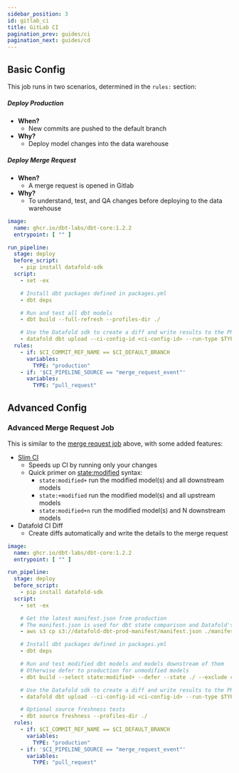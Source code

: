 ```yaml
---
sidebar_position: 3
id: gitlab_ci
title: GitLab CI
pagination_prev: guides/ci
pagination_next: guides/cd
---
```

## Basic Config

This job runs in two scenarios, determined in the `rules:` section:
##### Deploy Production
* **When?**
  * New commits are pushed to the default branch
* **Why?**
  * Deploy model changes into the data warehouse
##### Deploy Merge Request
* **When?**
    * A merge request is opened in Gitlab
* **Why?**
    * To understand, test, and QA changes before deploying to the data warehouse

```yml
image:
  name: ghcr.io/dbt-labs/dbt-core:1.2.2
  entrypoint: [ "" ]

run_pipeline:
  stage: deploy
  before_script:
    - pip install datafold-sdk
  script:
    - set -ex

    # Install dbt packages defined in packages.yml
    - dbt deps

    # Run and test all dbt models
    - dbt build --full-refresh --profiles-dir ./

    # Use the Datafold sdk to create a diff and write results to the PR
    - datafold dbt upload --ci-config-id <ci-config-id> --run-type $TYPE --commit-sha $CI_COMMIT_SHA
  rules:
    - if: $CI_COMMIT_REF_NAME == $CI_DEFAULT_BRANCH
      variables:
        TYPE: "production"
    - if: '$CI_PIPELINE_SOURCE == "merge_request_event"'
      variables:
        TYPE: "pull_request"
```

## Advanced Config

### Advanced Merge Request Job
This is similar to the [merge request job](gitlab_ci#basic-config) above, with some added features:
* [Slim CI](https://docs.getdbt.com/docs/dbt-cloud/using-dbt-cloud/cloud-enabling-continuous-integration#configuring-a-dbt-cloud-ci-job)
    * Speeds up CI by running only your changes
    * Quick primer on [state:modified](https://docs.getdbt.com/reference/node-selection/methods#the-state-method) syntax:
        * `state:modified+` run the modified model(s) and all downstream models
        * `state:+modified` run the modified model(s) and all upstream models
        * `state:modified+n` run the modified model(s) and N downstream models
* Datafold CI Diff
    * Create diffs automatically and write the details to the merge request

```yml
image:
  name: ghcr.io/dbt-labs/dbt-core:1.2.2
  entrypoint: [ "" ]

run_pipeline:
  stage: deploy
  before_script:
    - pip install datafold-sdk
  script:
    - set -ex

    # Get the latest manifest.json from production
    # The manifest.json is used for dbt state comparison and Datafold's diff comparison
    - aws s3 cp s3://datafold-dbt-prod-manifest/manifest.json ./manifest.json

    # Install dbt packages defined in packages.yml
    - dbt deps

    # Run and test modified dbt models and models downstream of them
    # Otherwise defer to production for unmodified models
    - dbt build --select state:modified+ --defer --state ./ --exclude config.materialized:snapshot --profiles-dir ./

    # Use the Datafold sdk to create a diff and write results to the PR
    - datafold dbt upload --ci-config-id <ci-config-id> --run-type $TYPE --commit-sha $CI_COMMIT_SHA

    # Optional source freshness tests
    - dbt source freshness --profiles-dir ./
  rules:
    - if: $CI_COMMIT_REF_NAME == $CI_DEFAULT_BRANCH
      variables:
        TYPE: "production"
    - if: '$CI_PIPELINE_SOURCE == "merge_request_event"'
      variables:
        TYPE: "pull_request"
```
